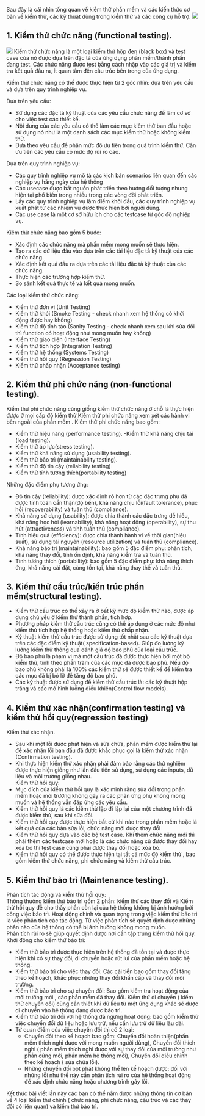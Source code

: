 Sau đây là cái nhìn tổng quan về kiểm thử phần mềm và các kiến thức cơ bản về kiểm thử, các kỹ thuật dùng trong kiểm thử và các công cụ hỗ trợ.
![](https://images.viblo.asia/a6278159-b763-402e-84f6-89f61574f128.png)
## 1. Kiểm thử chức năng (functional testing).
![](https://images.viblo.asia/ccb0bb1e-f6fb-4b61-8eab-79fb9e66491f.png)
Kiểm thử chức năng là một loại kiểm thử hộp đen (black box) và test case của nó được dựa trên đặc tả của ứng dụng phần mềm/thành phần đang test. Các chức năng được test bằng cách nhập vào các giá trị và kiểm tra kết quả đầu ra, ít quan tâm đến cấu trúc bên trong của ứng dụng.

Kiểm thử chức năng có thể được thực hiện từ 2 góc nhìn: dựa trên yêu cầu và dựa trên quy trình nghiệp vụ.

Dựa trên yêu cầu:
- Sử dụng các đặc tả kỹ thuật của các yêu cầu chức năng để làm cơ sở cho việc test các thiết kế.
- Nội dung của các yêu cầu có thể làm các mục kiểm thử ban đầu hoặc sử dụng nó như là một danh sách các mục kiểm thử hoặc không kiểm thử.
- Dựa theo yêu cầu để phân mức độ ưu tiên trong quá trình kiểm thử. Cần ưu tiên các yêu cầu có mức độ rủi ro cao. <br>

Dựa trên quy trình nghiệp vụ:
- Các quy trình nghiệp vụ mô tả các kịch bản scenarios liên quan đến các nghiệp vụ hằng ngày của hệ thống
- Các usecase được bắt nguồn phát triển theo hướng đối tượng nhưng hiện tại phổ biến trong nhiều trong các vòng đời phát triển.
- Lấy các quy trình nghiệp vụ làm điểm khởi đầu, các quy trình nghiệp vụ xuất phát từ các nhiệm vụ được thực hiện bởi người dùng.
- Các use case là một cơ sở hữu ích cho các testcase từ góc độ nghiệp vụ.<br>

Kiểm thử chức năng bao gồm 5 bước:
- Xác định các chức năng mà phần mềm mong muốn sẽ thực hiện.
- Tạo ra các dữ liệu đầu vào dựa trên các tài liệu đặc tả kỹ thuật của các chức năng.
- Xác định kết quả đầu ra dựa trên các tài liệu đặc tả kỹ thuật của các chức năng.
- Thực hiện các trường hợp kiểm thử.
- So sánh kết quả thực tế và kết quả mong muốn. <br>

Các loại kiểm thử chức năng:
- Kiểm thử đơn vị (Unit Testing)
- Kiểm thử khói (Smoke Testing - check nhanh xem hệ thống có khởi động được hay không)
- Kiểm thử độ tỉnh táo (Sanity Testing - check nhanh xem sau khi sửa đổi thì function có hoạt động như mong muốn hay không)
- Kiểm thử giao diện (Interface Testing)
- Kiểm thử tích hợp (Integration Testing)
- Kiểm thử hệ thống (Systems Testing)
- Kiểm thử hồi quy (Regression Testing)
- Kiểm thử chấp nhận (Acceptance testing)
## 2. Kiểm thử phi chức năng (non-functional testing).
Kiểm thử phi chức năng cùng giống kiểm thử chức năng ở chỗ là thực hiện được ở mọi cấp độ kiểm thử,Kiểm thử phi chức năng xem xét các hành vi bên ngoài của phần mềm . Kiểm thử phi chức năng bao gồm:
- Kiểm thử hiệu năng (performance testing).
-Kiểm thử khả năng chịu tải (load testing).
- Kiểm thử áp lực(stress testing).
- Kiểm thử khả năng sử dụng (usability testing).
- Kiểm thử bảo trì (maintainability testing).
- Kiểm thử độ tin cậy (reliability testing)
- Kiểm thử tính tương thích(portability testing) <br>

Những đặc điểm phụ tương ứng:
- Độ tin cậy (reliability): được xác định rõ hơn từ các đặc trưng phụ đã được tính toán cẩn thận(độ bền), khả năng chịu lỗi(fault tolerance), phục hồi (recoverability) và tuân thủ (compliance).
- Khả năng sử dụng (usability): được chia thành các đặc trưng dễ hiểu, khả năng học hỏi (learnability), khả năng hoạt động (operability), sự thu hút (attractiveness) và tính tuân thủ (compliance).
- Tính hiệu quả (efficiency): được chia thành hành vi về thời gian(hiệu suất), sử dụng tài nguyên (resource utilization) và tuân thủ (compliance).
- Khả năng bảo trì (maintainability): bao gồm 5 đặc điểm phụ: phân tích, khả năng thay đổi, tính ổn định, khả năng kiểm tra và tuân thủ.
- Tính tương thích (portability): bao gồm 5 đặc điểm phụ: khả năng thích ứng, khả năng cài đặt, cùng tồn tại, khả năng thay thế và tuân thủ.
## 3. Kiểm thử cấu trúc/kiến trúc phần mềm(structural testing).
* Kiểm thử cấu trúc có thể xảy ra ở bất kỳ mức độ kiểm thử nào, được áp dụng chủ yếu ở kiểm thử thành phần, tích hợp.
* Phương pháp kiểm thử cấu trúc cũng có thể áp dụng ở các mức độ như kiểm thử tích hợp hệ thống hoặc kiểm thử chấp nhận.
* Kỹ thuật kiểm thử cấu trúc được sử dụng tốt nhất sau các kỹ thuật dựa trên các đặc điểm kỹ thuật( specification-based). Giúp đo lường kỹ lưỡng kiểm thử thông qua đánh giá độ bao phủ của loại cấu trúc.
* Độ bao phủ là phạm vi mà một cấu trúc đã được thực hiện bởi một bộ kiểm thử, tính theo phần trăm của các mục đã được bao phủ. Nếu độ bao phủ không phải là 100% các kiểm thử sẽ được thiết kế để kiểm tra các mục đã bị bỏ lỡ để tăng độ bao phủ.
* Các ký thuật được sử dụng để kiểm thử cấu trúc là: các kỹ thuật hộp trắng và các mô hình luồng điều khiển(Control flow models).
## 4. Kiểm thử xác nhận(confirmation testing) và kiểm thử hồi quy(regression testing)
Kiểm thử xác nhận.
- Sau khi một lỗi được phát hiện và sửa chữa, phần mềm được kiểm thử lại để xác nhận lỗi ban đầu đã được khắc phục gọi là kiểm thử xác nhận (Confirmation testing).
- Khi thực hiện kiểm thử xác nhận phải đảm bảo rằng các thử nghiệm được thực hiện giống như lần đầu tiên sử dụng, sử dụng các inputs, dữ liệu và môi trường giống nhau.  <br>
Kiểm thử hồi quy:
- Mục đích của kiểm thử hồi quy là xác minh rằng sửa đổi trong phần mềm hoặc môi trường không gây ra các phản ứng phụ không mong muốn và hệ thống vẫn đáp ứng các yêu cầu.
- Kiểm thử hồi quy là các kiểm thử lặp đi lặp lại của một chương trình đã được kiểm thử, sau khi sửa đổi.
- Kiểm thử hồi quy được thực hiện bất cứ khi nào trong phần mềm hoặc là kết quả của các bản sửa lỗi, chức năng mới được thay đổi
- Kiểm thử hồi quy dựa vào các bộ test case. Khi thêm chức năng mới thì phải thêm các testcase mới hoặc là các chức năng cũ được thay đổi hay xóa bỏ thì test case cũng phải được thay đổi hoặc xóa bỏ.
- Kiểm thử hồi quy có thể được thực hiện tại tất cả mức độ kiểm thử , bao gồm kiểm thử chức năng, phi chức năng và kiểm thử cấu trúc.
## 5. Kiểm thử bảo trì (Maintenance testing).
Phân tích tác động và kiểm thử hồi quy: <br>
Thông thường kiểm thử bảo trì gồm 2 phần: kiểm thử các thay đổi và Kiểm thử hồi quy để cho thấy phần còn lại của hệ thống không bị ảnh hưởng bởi công việc bảo trì.
Hoạt động chính và quan trọng trong việc kiểm thử bảo trì là việc phân tích các tác động. Từ việc phân tích sẽ quyết định được những phần nào của hệ thống có thể bị ảnh hưởng không mong muốn. <br>
Phân tích rủi ro sẽ giúp quyết định được nơi cần tập trung kiểm thử hồi quy. <br>
Khởi động cho kiểm thử bảo trì:
- Kiểm thử bảo trì được thực hiện trên hệ thống đã tồn tại và được thực hiện khi có sự thay đổi, di chuyển hoặc rút lui của phần mềm hoặc hệ thống.
- Kiểm thử bảo trì cho việc thay đổi: Các cải tiến bao gồm thay đổi tăng theo kế hoạch, khắc phục những thay đổi khẩn cấp và thay đổi môi trường.
- Kiểm thử bảo trì cho sự chuyển đổi: Bao gồm kiểm tra hoạt động của môi trường mới , các phần mềm đã thay đổi. Kiểm thử di chuyển ( kiểm thử chuyển đổi) cũng cần thiết khi dữ liệu từ một ứng dụng khác sẽ được di chuyển vào hệ thống đang được bảo trì.
- Kiểm thử bảo trì đối với hệ thống đã ngưng hoạt động: bao gồm kiểm thử việc chuyển đổi dữ liệu hoặc lưu trữ, nếu cần lưu trữ dữ liệu lâu dài.
- Từ quan điểm của việc chuyển đổi thì có 2 loại:
  + Chuyển đổi theo kế hoạch bao gồm: Chuyển đổi hoàn thiện(phần mềm thích nghi được với mong muốn người dùng), Chuyển đổi thích nghi ( phần mềm thích nghi được với sự thay đổi của môi trường như phần cứng mới, phần mềm hệ thống mới), Chuyển đổi điều chỉnh theo kế hoạch ( sửa chữa lỗi).
  + Những chuyển đổi bột phát không thể lên kế hoạch được: đối với những lỗi như thế này cần phân tích rủi ro của hệ thống hoạt động để xác định chức năng hoặc chương trình gây lỗi. <br>
  
Kết thúc bài viết lần này các bạn có thể nắm được những thông tin cơ bản về 4 loại kiểm thử chính ( chức năng, phi chức năng, cấu trúc và các thay đổi có liên quan) và kiểm thử bảo trì.